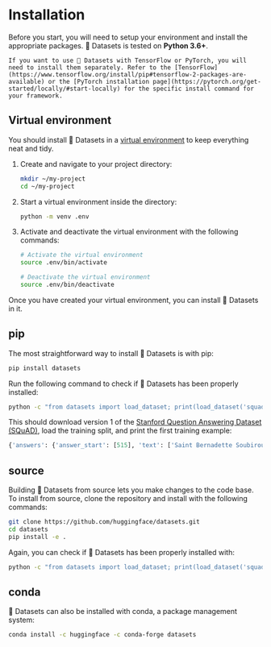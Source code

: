 # Installation

Before you start, you will need to setup your environment and install the appropriate packages. 🤗 Datasets is tested on **Python 3.6+**.

```{seealso}
If you want to use 🤗 Datasets with TensorFlow or PyTorch, you will need to install them separately. Refer to the [TensorFlow](https://www.tensorflow.org/install/pip#tensorflow-2-packages-are-available) or the [PyTorch installation page](https://pytorch.org/get-started/locally/#start-locally) for the specific install command for your framework.
```

## Virtual environment

You should install 🤗 Datasets in a [virtual environment](https://docs.python.org/3/library/venv.html) to keep everything neat and tidy.

1. Create and navigate to your project directory:

   ```bash
   mkdir ~/my-project
   cd ~/my-project
   ```

2. Start a virtual environment inside the directory:

   ```bash
   python -m venv .env
   ```

3. Activate and deactivate the virtual environment with the following commands:

   ```bash
   # Activate the virtual environment
   source .env/bin/activate
   
   # Deactivate the virtual environment
   source .env/bin/deactivate
   ```

Once you have created your virtual environment, you can install 🤗 Datasets in it.

## pip

The most straightforward way to install 🤗 Datasets is with pip:

```bash
pip install datasets
```

Run the following command to check if 🤗 Datasets has been properly installed:

```bash
python -c "from datasets import load_dataset; print(load_dataset('squad', split='train')[0])"
```

This should download version 1 of the [Stanford Question Answering Dataset (SQuAD)](https://rajpurkar.github.io/SQuAD-explorer/), load the training split, and print the first training example:

```python
{'answers': {'answer_start': [515], 'text': ['Saint Bernadette Soubirous']}, 'context': 'Architecturally, the school has a Catholic character. Atop the Main Building\'s gold dome is a golden statue of the Virgin Mary. Immediately in front of the Main Building and facing it, is a copper statue of Christ with arms upraised with the legend "Venite Ad Me Omnes". Next to the Main Building is the Basilica of the Sacred Heart. Immediately behind the basilica is the Grotto, a Marian place of prayer and reflection. It is a replica of the grotto at Lourdes, France where the Virgin Mary reputedly appeared to Saint Bernadette Soubirous in 1858. At the end of the main drive (and in a direct line that connects through 3 statues and the Gold Dome), is a simple, modern stone statue of Mary.', 'id': '5733be284776f41900661182', 'question': 'To whom did the Virgin Mary allegedly appear in 1858 in Lourdes France?', 'title': 'University_of_Notre_Dame'}
```

## source

Building 🤗 Datasets from source lets you make changes to the code base. To install from source, clone the repository and install with the following commands:

```bash
git clone https://github.com/huggingface/datasets.git
cd datasets
pip install -e .
```

Again, you can check if 🤗 Datasets has been properly installed with:

```bash
python -c "from datasets import load_dataset; print(load_dataset('squad', split='train')[0])"
```

## conda

🤗 Datasets can also be installed with conda, a package management system:

```bash
conda install -c huggingface -c conda-forge datasets
```